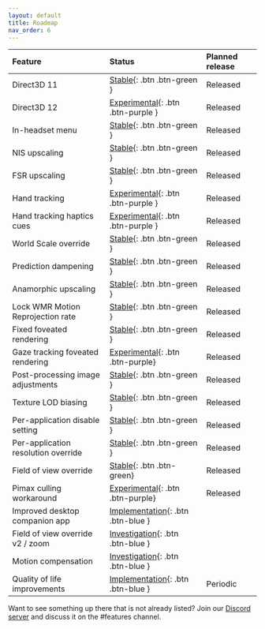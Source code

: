 ```yaml
---
layout: default
title: Roadmap
nav_order: 6
---
```


| Feature                              | Status                                  | Planned release |
|:-------------------------------------|:----------------------------------------|:----------------|
| Direct3D 11                          | [Stable](){: .btn .btn-green }          | Released        |
| Direct3D 12                          | [Experimental](){: .btn .btn-purple }   | Released        |
| In-headset menu                      | [Stable](){: .btn .btn-green }          | Released        |
| NIS upscaling                        | [Stable](){: .btn .btn-green }          | Released        |
| FSR upscaling                        | [Stable](){: .btn .btn-green }          | Released        |
| Hand tracking                        | [Experimental](){: .btn .btn-purple }   | Released        |
| Hand tracking haptics cues           | [Experimental](){: .btn .btn-purple }   | Released        |
| World Scale override                 | [Stable](){: .btn .btn-green }          | Released        |
| Prediction dampening                 | [Stable](){: .btn .btn-green }          | Released        |
| Anamorphic upscaling                 | [Stable](){: .btn .btn-green }          | Released        |
| Lock WMR Motion Reprojection rate    | [Stable](){: .btn .btn-green }          | Released        |
| Fixed foveated rendering             | [Stable](){: .btn .btn-green }          | Released        |
| Gaze tracking foveated rendering     | [Experimental](){: .btn .btn-purple}    | Released        |
| Post-processing image adjustments    | [Stable](){: .btn .btn-green }          | Released        |
| Texture LOD biasing                  | [Stable](){: .btn .btn-green }          | Released        |
| Per-application disable setting      | [Stable](){: .btn .btn-green }          | Released        |
| Per-application resolution override  | [Stable](){: .btn .btn-green }          | Released        |
| Field of view override               | [Stable](){: .btn .btn-green}           | Released        |
| Pimax culling workaround             | [Experimental](){: .btn .btn-purple}    | Released        |
| Improved desktop companion app       | [Implementation](){: .btn .btn-blue }   |                 |
| Field of view override v2 / zoom     | [Investigation](){: .btn .btn-blue }    |                 |
| Motion compensation                  | [Investigation](){: .btn .btn-blue }    |                 |
| Quality of life improvements         | [Implementation](){: .btn .btn-blue }   | Periodic        |

Want to see something up there that is not already listed? Join our [Discord server](https://discord.gg/WXFshwMnke) and discuss it on the #features channel.
